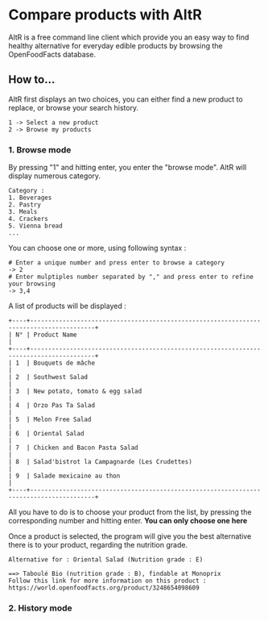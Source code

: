 # Compare products with AltR
AltR is a free command line client which provide you an easy way to find healthy alternative for everyday edible products by browsing the OpenFoodFacts database.
## How to...
AltR first displays an two choices, you can either find a new product to replace, or browse your search history.
```
1 -> Select a new product
2 -> Browse my products
```
### 1. Browse mode
By pressing "1" and hitting enter, you enter the "browse mode". AltR will display numerous category.
```
Category :
1. Beverages
2. Pastry
3. Meals
4. Crackers
5. Vienna bread
...
```
You can choose one or more, using following syntax :
```
# Enter a unique number and press enter to browse a category
-> 2
# Enter mulptiples number separated by "," and press enter to refine your browsing
-> 3,4
```
A list of products will be displayed :
```
+----+----------------------------------------------------------------------------------------+
| N° | Product Name                                                                           |
+----+----------------------------------------------------------------------------------------+
| 1  | Bouquets de mâche                                                                      |
| 2  | Southwest Salad                                                                        |
| 3  | New potato, tomato & egg salad                                                         |
| 4  | Orzo Pas Ta Salad                                                                      |
| 5  | Melon Free Salad                                                                       |
| 6  | Oriental Salad                                                                         |  
| 7  | Chicken and Bacon Pasta Salad                                                          |
| 8  | Salad'bistrot la Campagnarde (Les Crudettes)                                           |
| 9  | Salade mexicaine au thon                                                               |
+----+----------------------------------------------------------------------------------------+
```` 
All you have to do is to choose your product from the list, by pressing the corresponding number and hitting enter. **You can only choose one here**

Once a product is selected, the program will give you the best alternative there is to your product, regarding the nutrition grade.
```
Alternative for : Oriental Salad (Nutrition grade : E)

==> Taboulé Bio (nutrition grade : B), findable at Monoprix
Follow this link for more information on this product : https://world.openfoodfacts.org/product/3248654098609
```

### 2. History mode
